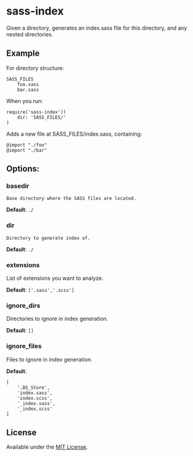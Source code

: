 sass-index
==========
Given a directory, generates an index.sass file for this directory, and any
nested directories.


## Example

For directory structure:
````
SASS_FILES
	foo.sass
	bar.sass
````

When you run:
````
require('sass-index')(
	dir: 'SASS_FILES/'
)
````

Adds a new file at SASS_FILES/index.sass, containing:
````
@import "./foo"
@import "./bar"
````

## Options:

### basedir
	Base directory where the SASS files are located.

__Default__: `./`

### dir
	Directory to generate index of.

__Default__: `./`

### extensions

List of extensions you want to analyze.

__Default__: `['.sass','.scss']`

### ignore_dirs
Directories to ignore in index generation.

__Default__: `[]`

### ignore_files
Files to ignore in index generation.

__Default__:
````
[
	'.DS_Store',
	'index.sass',
	'index.scss',
	'_index.sass',
	'_index.scss'
]
````

## License
Available under the [MIT License](LICENSE.md).
